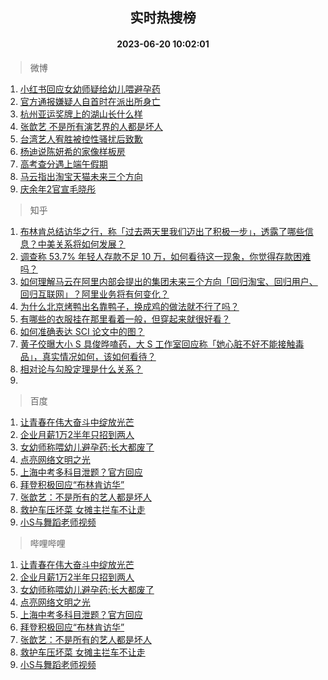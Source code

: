 <div align="center"><h2>实时热搜榜</h2><h4>2023-06-20 10:02:01</h4></div>

> 微博  

1. [小红书回应女幼师疑给幼儿喂避孕药](https://s.weibo.com/weibo?q=%23%E5%B0%8F%E7%BA%A2%E4%B9%A6%E5%9B%9E%E5%BA%94%E5%A5%B3%E5%B9%BC%E5%B8%88%E7%96%91%E7%BB%99%E5%B9%BC%E5%84%BF%E5%96%82%E9%81%BF%E5%AD%95%E8%8D%AF%23&t=31&band_rank=1&Refer=top)<br />
2. [官方通报嫌疑人自首时在派出所身亡](https://s.weibo.com/weibo?q=%23%E5%AE%98%E6%96%B9%E9%80%9A%E6%8A%A5%E5%AB%8C%E7%96%91%E4%BA%BA%E8%87%AA%E9%A6%96%E6%97%B6%E5%9C%A8%E6%B4%BE%E5%87%BA%E6%89%80%E8%BA%AB%E4%BA%A1%23&t=31&band_rank=2&Refer=top)<br />
3. [杭州亚运奖牌上的湖山长什么样](https://s.weibo.com/weibo?q=%23%E6%9D%AD%E5%B7%9E%E4%BA%9A%E8%BF%90%E5%A5%96%E7%89%8C%E4%B8%8A%E7%9A%84%E6%B9%96%E5%B1%B1%E9%95%BF%E4%BB%80%E4%B9%88%E6%A0%B7%23&t=31&band_rank=3&Refer=top)<br />
4. [张歆艺 不是所有演艺界的人都是坏人](https://s.weibo.com/weibo?q=%E5%BC%A0%E6%AD%86%E8%89%BA%20%E4%B8%8D%E6%98%AF%E6%89%80%E6%9C%89%E6%BC%94%E8%89%BA%E7%95%8C%E7%9A%84%E4%BA%BA%E9%83%BD%E6%98%AF%E5%9D%8F%E4%BA%BA&t=31&band_rank=4&Refer=top)<br />
5. [台湾艺人宥胜被控性骚扰后致歉](https://s.weibo.com/weibo?q=%23%E5%8F%B0%E6%B9%BE%E8%89%BA%E4%BA%BA%E5%AE%A5%E8%83%9C%E8%A2%AB%E6%8E%A7%E6%80%A7%E9%AA%9A%E6%89%B0%E5%90%8E%E8%87%B4%E6%AD%89%23&t=31&band_rank=5&Refer=top)<br />
6. [杨迪说陈妍希的家像样板房](https://s.weibo.com/weibo?q=%23%E6%9D%A8%E8%BF%AA%E8%AF%B4%E9%99%88%E5%A6%8D%E5%B8%8C%E7%9A%84%E5%AE%B6%E5%83%8F%E6%A0%B7%E6%9D%BF%E6%88%BF%23&t=31&band_rank=6&Refer=top)<br />
7. [高考查分遇上端午假期](https://s.weibo.com/weibo?q=%23%E9%AB%98%E8%80%83%E6%9F%A5%E5%88%86%E9%81%87%E4%B8%8A%E7%AB%AF%E5%8D%88%E5%81%87%E6%9C%9F%23&t=31&band_rank=7&Refer=top)<br />
8. [马云指出淘宝天猫未来三个方向](https://s.weibo.com/weibo?q=%23%E9%A9%AC%E4%BA%91%E6%8C%87%E5%87%BA%E6%B7%98%E5%AE%9D%E5%A4%A9%E7%8C%AB%E6%9C%AA%E6%9D%A5%E4%B8%89%E4%B8%AA%E6%96%B9%E5%90%91%23&t=31&band_rank=8&Refer=top)<br />
9. [庆余年2官宣毛晓彤](https://s.weibo.com/weibo?q=%23%E5%BA%86%E4%BD%99%E5%B9%B42%E5%AE%98%E5%AE%A3%E6%AF%9B%E6%99%93%E5%BD%A4%23&t=31&band_rank=9&Refer=top)<br />

> 知乎  

1. [布林肯总结访华之行，称「过去两天里我们迈出了积极一步」，透露了哪些信息？中美关系将如何发展？](https://www.zhihu.com/question/607531271)<br />
2. [调查称 53.7% 年轻人存款不足 10 万，如何看待这一现象，你觉得存款困难吗？](https://www.zhihu.com/question/607446342)<br />
3. [如何理解马云在阿里内部会提出的集团未来三个方向「回归淘宝、回归用户、回归互联网」？阿里业务将有何变化？](https://www.zhihu.com/question/607582711)<br />
4. [为什么北京烤鸭出名靠鸭子，换成鸡的做法就不行了吗？](https://www.zhihu.com/question/606620975)<br />
5. [有哪些的衣服挂在那里看着一般，但穿起来就很好看？](https://www.zhihu.com/question/606664040)<br />
6. [如何准确表达 SCI 论文中的图？](https://www.zhihu.com/question/514568911)<br />
7. [黄子佼曝大小 S 具俊晔嗑药，大 S 工作室回应称「她心脏不好不能接触毒品」，真实情况如何，该如何看待？](https://www.zhihu.com/question/607436138)<br />
8. [相对论与勾股定理是什么关系？](https://www.zhihu.com/question/607114763)<br />
9. []()<br />

> 百度  

1. [让青春在伟大奋斗中绽放光芒](https://www.baidu.com/s?wd=%E8%AE%A9%E9%9D%92%E6%98%A5%E5%9C%A8%E4%BC%9F%E5%A4%A7%E5%A5%8B%E6%96%97%E4%B8%AD%E7%BB%BD%E6%94%BE%E5%85%89%E8%8A%92&sa=fyb_news&rsv_dl=fyb_news)<br />
2. [企业月薪1万2半年只招到两人](https://www.baidu.com/s?wd=%E4%BC%81%E4%B8%9A%E6%9C%88%E8%96%AA1%E4%B8%872%E5%8D%8A%E5%B9%B4%E5%8F%AA%E6%8B%9B%E5%88%B0%E4%B8%A4%E4%BA%BA&sa=fyb_news&rsv_dl=fyb_news)<br />
3. [女幼师称喂幼儿避孕药:长大都废了](https://www.baidu.com/s?wd=%E5%A5%B3%E5%B9%BC%E5%B8%88%E7%A7%B0%E5%96%82%E5%B9%BC%E5%84%BF%E9%81%BF%E5%AD%95%E8%8D%AF%3A%E9%95%BF%E5%A4%A7%E9%83%BD%E5%BA%9F%E4%BA%86&sa=fyb_news&rsv_dl=fyb_news)<br />
4. [点亮网络文明之光](https://www.baidu.com/s?wd=%E7%82%B9%E4%BA%AE%E7%BD%91%E7%BB%9C%E6%96%87%E6%98%8E%E4%B9%8B%E5%85%89&sa=fyb_news&rsv_dl=fyb_news)<br />
5. [上海中考多科目泄题？官方回应](https://www.baidu.com/s?wd=%E4%B8%8A%E6%B5%B7%E4%B8%AD%E8%80%83%E5%A4%9A%E7%A7%91%E7%9B%AE%E6%B3%84%E9%A2%98%EF%BC%9F%E5%AE%98%E6%96%B9%E5%9B%9E%E5%BA%94&sa=fyb_news&rsv_dl=fyb_news)<br />
6. [拜登积极回应“布林肯访华”](https://www.baidu.com/s?wd=%E6%8B%9C%E7%99%BB%E7%A7%AF%E6%9E%81%E5%9B%9E%E5%BA%94%E2%80%9C%E5%B8%83%E6%9E%97%E8%82%AF%E8%AE%BF%E5%8D%8E%E2%80%9D&sa=fyb_news&rsv_dl=fyb_news)<br />
7. [张歆艺：不是所有的艺人都是坏人](https://www.baidu.com/s?wd=%E5%BC%A0%E6%AD%86%E8%89%BA%EF%BC%9A%E4%B8%8D%E6%98%AF%E6%89%80%E6%9C%89%E7%9A%84%E8%89%BA%E4%BA%BA%E9%83%BD%E6%98%AF%E5%9D%8F%E4%BA%BA&sa=fyb_news&rsv_dl=fyb_news)<br />
8. [救护车压坏菜 女摊主拦车不让走](https://www.baidu.com/s?wd=%E6%95%91%E6%8A%A4%E8%BD%A6%E5%8E%8B%E5%9D%8F%E8%8F%9C+%E5%A5%B3%E6%91%8A%E4%B8%BB%E6%8B%A6%E8%BD%A6%E4%B8%8D%E8%AE%A9%E8%B5%B0&sa=fyb_news&rsv_dl=fyb_news)<br />
9. [小S与舞蹈老师视频](https://www.baidu.com/s?wd=%E5%B0%8FS%E4%B8%8E%E8%88%9E%E8%B9%88%E8%80%81%E5%B8%88%E8%A7%86%E9%A2%91&sa=fyb_news&rsv_dl=fyb_news)<br />

> 哔哩哔哩  

1. [让青春在伟大奋斗中绽放光芒](https://www.baidu.com/s?wd=%E8%AE%A9%E9%9D%92%E6%98%A5%E5%9C%A8%E4%BC%9F%E5%A4%A7%E5%A5%8B%E6%96%97%E4%B8%AD%E7%BB%BD%E6%94%BE%E5%85%89%E8%8A%92&sa=fyb_news&rsv_dl=fyb_news)<br />
2. [企业月薪1万2半年只招到两人](https://www.baidu.com/s?wd=%E4%BC%81%E4%B8%9A%E6%9C%88%E8%96%AA1%E4%B8%872%E5%8D%8A%E5%B9%B4%E5%8F%AA%E6%8B%9B%E5%88%B0%E4%B8%A4%E4%BA%BA&sa=fyb_news&rsv_dl=fyb_news)<br />
3. [女幼师称喂幼儿避孕药:长大都废了](https://www.baidu.com/s?wd=%E5%A5%B3%E5%B9%BC%E5%B8%88%E7%A7%B0%E5%96%82%E5%B9%BC%E5%84%BF%E9%81%BF%E5%AD%95%E8%8D%AF%3A%E9%95%BF%E5%A4%A7%E9%83%BD%E5%BA%9F%E4%BA%86&sa=fyb_news&rsv_dl=fyb_news)<br />
4. [点亮网络文明之光](https://www.baidu.com/s?wd=%E7%82%B9%E4%BA%AE%E7%BD%91%E7%BB%9C%E6%96%87%E6%98%8E%E4%B9%8B%E5%85%89&sa=fyb_news&rsv_dl=fyb_news)<br />
5. [上海中考多科目泄题？官方回应](https://www.baidu.com/s?wd=%E4%B8%8A%E6%B5%B7%E4%B8%AD%E8%80%83%E5%A4%9A%E7%A7%91%E7%9B%AE%E6%B3%84%E9%A2%98%EF%BC%9F%E5%AE%98%E6%96%B9%E5%9B%9E%E5%BA%94&sa=fyb_news&rsv_dl=fyb_news)<br />
6. [拜登积极回应“布林肯访华”](https://www.baidu.com/s?wd=%E6%8B%9C%E7%99%BB%E7%A7%AF%E6%9E%81%E5%9B%9E%E5%BA%94%E2%80%9C%E5%B8%83%E6%9E%97%E8%82%AF%E8%AE%BF%E5%8D%8E%E2%80%9D&sa=fyb_news&rsv_dl=fyb_news)<br />
7. [张歆艺：不是所有的艺人都是坏人](https://www.baidu.com/s?wd=%E5%BC%A0%E6%AD%86%E8%89%BA%EF%BC%9A%E4%B8%8D%E6%98%AF%E6%89%80%E6%9C%89%E7%9A%84%E8%89%BA%E4%BA%BA%E9%83%BD%E6%98%AF%E5%9D%8F%E4%BA%BA&sa=fyb_news&rsv_dl=fyb_news)<br />
8. [救护车压坏菜 女摊主拦车不让走](https://www.baidu.com/s?wd=%E6%95%91%E6%8A%A4%E8%BD%A6%E5%8E%8B%E5%9D%8F%E8%8F%9C+%E5%A5%B3%E6%91%8A%E4%B8%BB%E6%8B%A6%E8%BD%A6%E4%B8%8D%E8%AE%A9%E8%B5%B0&sa=fyb_news&rsv_dl=fyb_news)<br />
9. [小S与舞蹈老师视频](https://www.baidu.com/s?wd=%E5%B0%8FS%E4%B8%8E%E8%88%9E%E8%B9%88%E8%80%81%E5%B8%88%E8%A7%86%E9%A2%91&sa=fyb_news&rsv_dl=fyb_news)<br />
